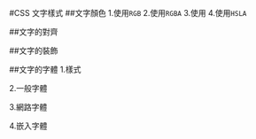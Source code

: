 #CSS 文字樣式
##文字顏色
1.使用`RGB`
2.使用`RGBA`
3.使用
4.使用`HSLA`

##文字的對齊

##文字的裝飾

##文字的字體
1.樣式

2.一般字體

3.網路字體

4.嵌入字體
